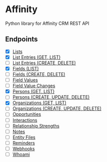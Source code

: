 # Affinity
Python library for Affinity CRM REST API

## Endpoints
- [x] [Lists](https://api-docs.affinity.co/#lists)
- [x] [List Entries (GET, LIST)](https://api-docs.affinity.co/#list-entries)
- [ ] [List Entries (CREATE, DELETE)](https://api-docs.affinity.co/#list-entries)
- [x] [Fields (LIST)](https://api-docs.affinity.co/#fields)
- [ ] [Fields (CREATE, DELETE)](https://api-docs.affinity.co/#fields)
- [ ] [Field Values](https://api-docs.affinity.co/#field-values)
- [ ] [Field Value Changes](https://api-docs.affinity.co/#field-value-changes)
- [x] [Persons (GET, LIST)](https://api-docs.affinity.co/#persons)
- [ ] [Persons (CREATE, UPDATE, DELETE)](https://api-docs.affinity.co/#persons)
- [x] [Organizations (GET, LIST)](https://api-docs.affinity.co/#organizations) 
- [ ] [Organizations (CREATE, UPDATE, DELETE)](https://api-docs.affinity.co/#organizations) 
- [ ] [Opportunities](https://api-docs.affinity.co/#opportunities)
- [ ] [Interactions](https://api-docs.affinity.co/#interactions) 
- [ ] [Relationship Strengths](https://api-docs.affinity.co/#relationship-strengths)
- [ ] [Notes](https://api-docs.affinity.co/#notes)
- [ ] [Entity Files](https://api-docs.affinity.co/#entity-files)
- [ ] [Reminders](https://api-docs.affinity.co/#reminders)
- [ ] [Webhooks](https://api-docs.affinity.co/#webhooks)
- [ ] [Whoami](https://api-docs.affinity.co/#whoami)
